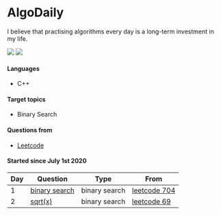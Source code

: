 # AlgoDaily

I believe that practising algorithms every day is a long-term investment in my life.

[![](https://lc.coding.gs/v1/solved/smilegupta.svg?logo=leetcode)](https://leetcode.com/smilegupta/)
[![](https://lc.coding.gs/v1/ranking/smilegupta.svg?logo=leetcode)](https://leetcode.com/smilegupta/)

#### Languages

-   C++
#### Target topics

-   Binary Search

#### Questions from

-   [Leetcode](https://leetcode.com)

#### Started since July 1st 2020

| Day  | Question                                                                                                                                 | Type                            | From   |                                                                                                                                                    
| ---- | ---------------------------------------------------------------------------------------------------------------------------------------- | ------------------------------- | ---------------------------------------------------------------------------------------------------------- | 
| 1    | [binary search](/leetcode/704-binary-search)                                                                                             | binary search                   | [leetcode 704](https://leetcode.com/problems/binary-search)                                                                                                                                                                          |
| 2    | [sqrt(x)](/leetcode/69-sqrt-x)                                                                                                           | binary search                   | [leetcode 69](https://leetcode.com/problems/sqrtx/)                                                        |                                                                                                                              




